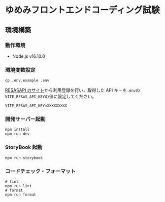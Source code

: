 # ゆめみフロントエンドコーディング試験

## 環境構築

### 動作環境

- Node.js v16.10.0

### 環境変数設定

```
cp .env.example .env
```

[RESASAPI のサイト](https://opendata.resas-portal.go.jp/)から利用登録を行い、取得した API キーを`.env`の`VITE_RESAS_API_KEY`の値に設定してください。

```
VITE_RESAS_API_KEY=XXXXXXXXX
```

### 開発サーバー起動

```
npm install
npm run dev
```

### StoryBook 起動

```
npm run storybook
```

### コードチェック・フォーマット

```
# lint
npm run lint
# format
npm run format
```
